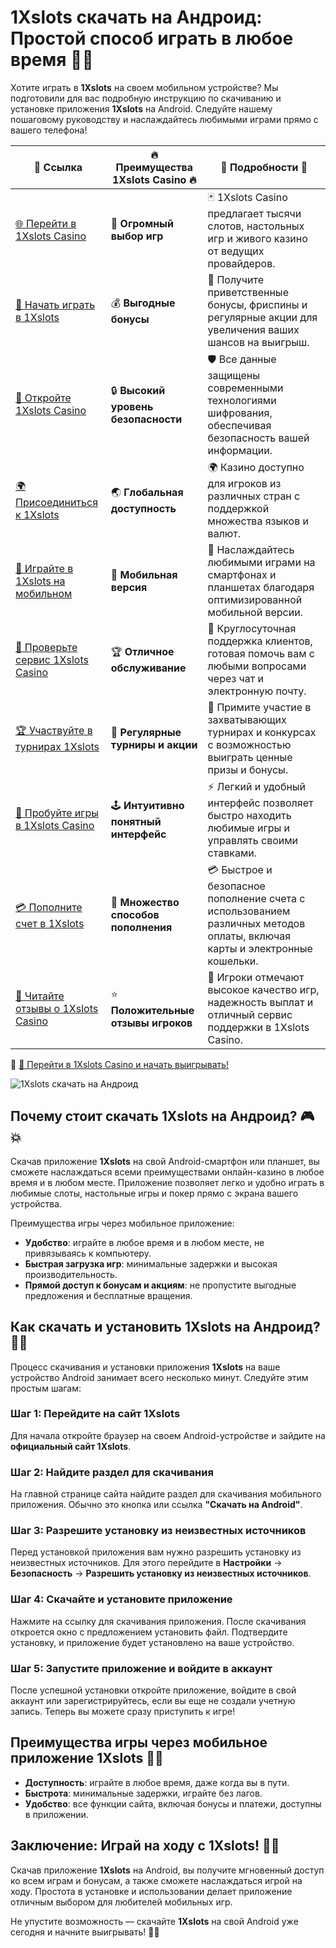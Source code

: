 # 1Xslots скачать на Андроид: Простой способ играть в любое время 📱🎰

Хотите играть в **1Xslots** на своем мобильном устройстве? Мы подготовили для вас подробную инструкцию по скачиванию и установке приложения **1Xslots** на Android. Следуйте нашему пошаговому руководству и наслаждайтесь любимыми играми прямо с вашего телефона!

| 🔗 **Ссылка**                                         | 🔥 **Преимущества 1Xslots Casino** 🔥  | 🌟 **Подробности** 🌟 |
|-----------------------------------------------------|----------------------------------------|----------------------|
| [🌐 Перейти в 1Xslots Casino](https://brandplay.link/hSB1khtr) | 🎰 **Огромный выбор игр**              | 🃏 1Xslots Casino предлагает тысячи слотов, настольных игр и живого казино от ведущих провайдеров. |
| [💸 Начать играть в 1Xslots](https://brandplay.link/hSB1khtr) | 💰 **Выгодные бонусы**                  | 🎁 Получите приветственные бонусы, фриспины и регулярные акции для увеличения ваших шансов на выигрыш. |
| [🔐 Откройте 1Xslots Casino](https://brandplay.link/hSB1khtr) | 🔒 **Высокий уровень безопасности**      | 🛡️ Все данные защищены современными технологиями шифрования, обеспечивая безопасность вашей информации. |
| [🌍 Присоединиться к 1Xslots](https://brandplay.link/hSB1khtr) | 🌏 **Глобальная доступность**           | 🌍 Казино доступно для игроков из различных стран с поддержкой множества языков и валют. |
| [📱 Играйте в 1Xslots на мобильном](https://brandplay.link/hSB1khtr) | 📲 **Мобильная версия**                  | 📱 Наслаждайтесь любимыми играми на смартфонах и планшетах благодаря оптимизированной мобильной версии. |
| [🔧 Проверьте сервис 1Xslots Casino](https://brandplay.link/hSB1khtr) | 🏆 **Отличное обслуживание**            | 🤝 Круглосуточная поддержка клиентов, готовая помочь вам с любыми вопросами через чат и электронную почту. |
| [🏆 Участвуйте в турнирах 1Xslots](https://brandplay.link/hSB1khtr) | 🎉 **Регулярные турниры и акции**        | 🥇 Примите участие в захватывающих турнирах и конкурсах с возможностью выиграть ценные призы и бонусы. |
| [🎯 Пробуйте игры в 1Xslots Casino](https://brandplay.link/hSB1khtr) | 🕹️ **Интуитивно понятный интерфейс**     | ⚡ Легкий и удобный интерфейс позволяет быстро находить любимые игры и управлять своими ставками. |
| [💳 Пополните счет в 1Xslots](https://brandplay.link/hSB1khtr) | 💸 **Множество способов пополнения**      | 💳 Быстрое и безопасное пополнение счета с использованием различных методов оплаты, включая карты и электронные кошельки. |
| [💬 Читайте отзывы о 1Xslots Casino](https://brandplay.link/hSB1khtr) | ⭐ **Положительные отзывы игроков**       | 👏 Игроки отмечают высокое качество игр, надежность выплат и отличный сервис поддержки в 1Xslots Casino. |

🔗 [🚀 Перейти в 1Xslots Casino и начать выигрывать!](https://brandplay.link/hSB1khtr)

![1Xslots скачать на Андроид](https://wrc-info.ru/uploads/posts/2022-12/1670410770_1xslots.jpg)

## Почему стоит скачать 1Xslots на Андроид? 🎮💥

Скачав приложение **1Xslots** на свой Android-смартфон или планшет, вы сможете наслаждаться всеми преимуществами онлайн-казино в любое время и в любом месте. Приложение позволяет легко и удобно играть в любимые слоты, настольные игры и покер прямо с экрана вашего устройства. 

Преимущества игры через мобильное приложение:

- **Удобство**: играйте в любое время и в любом месте, не привязываясь к компьютеру.
- **Быстрая загрузка игр**: минимальные задержки и высокая производительность.
- **Прямой доступ к бонусам и акциям**: не пропустите выгодные предложения и бесплатные вращения.

## Как скачать и установить 1Xslots на Андроид? 📲🔑

Процесс скачивания и установки приложения **1Xslots** на ваше устройство Android занимает всего несколько минут. Следуйте этим простым шагам:

### Шаг 1: Перейдите на сайт 1Xslots
Для начала откройте браузер на своем Android-устройстве и зайдите на **официальный сайт 1Xslots**.

### Шаг 2: Найдите раздел для скачивания
На главной странице сайта найдите раздел для скачивания мобильного приложения. Обычно это кнопка или ссылка **"Скачать на Android"**.

### Шаг 3: Разрешите установку из неизвестных источников
Перед установкой приложения вам нужно разрешить установку из неизвестных источников. Для этого перейдите в **Настройки** → **Безопасность** → **Разрешить установку из неизвестных источников**.

### Шаг 4: Скачайте и установите приложение
Нажмите на ссылку для скачивания приложения. После скачивания откроется окно с предложением установить файл. Подтвердите установку, и приложение будет установлено на ваше устройство.

### Шаг 5: Запустите приложение и войдите в аккаунт
После успешной установки откройте приложение, войдите в свой аккаунт или зарегистрируйтесь, если вы еще не создали учетную запись. Теперь вы можете сразу приступить к игре!

## Преимущества игры через мобильное приложение 1Xslots 📱🎉

- **Доступность**: играйте в любое время, даже когда вы в пути.
- **Быстрота**: минимальные задержки, играйте без лагов.
- **Удобство**: все функции сайта, включая бонусы и платежи, доступны в приложении.

## Заключение: Играй на ходу с 1Xslots! 🌟🎰

Скачав приложение **1Xslots** на Android, вы получите мгновенный доступ ко всем играм и бонусам, а также сможете наслаждаться игрой на ходу. Простота в установке и использовании делает приложение отличным выбором для любителей мобильных игр.

Не упустите возможность — скачайте **1Xslots** на свой Android уже сегодня и начните выигрывать! 🎲✨
